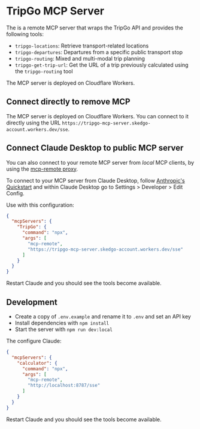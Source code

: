 # TripGo MCP Server

The is a remote MCP server that wraps the TripGo API and provides the following tools:

- `tripgo-locations`: Retrieve transport-related locations
- `tripgo-departures`: Departures from a specific public transport stop
- `tripgo-routing`: Mixed and multi-modal trip planning
- `tripgo-get-trip-url`: Get the URL of a trip previously calculated using the `tripgo-routing` tool

The MCP server is deployed on Cloudflare Workers.

## Connect directly to remove MCP

The MCP server is deployed on Cloudflare Workers. You can connect to it directly using the URL `https://tripgo-mcp-server.skedgo-account.workers.dev/sse`.

## Connect Claude Desktop to public MCP server

You can also connect to your remote MCP server from *local* MCP clients, by using the [mcp-remote proxy](https://www.npmjs.com/package/mcp-remote).

To connect to your MCP server from Claude Desktop, follow [Anthropic's Quickstart](https://modelcontextprotocol.io/quickstart/user) and within Claude Desktop go to Settings > Developer > Edit Config.

Use with this configuration:

```json
{
  "mcpServers": {
    "TripGo": {
      "command": "npx",
      "args": [
        "mcp-remote",
        "https://tripgo-mcp-server.skedgo-account.workers.dev/sse"
      ]
    }
  }
}
```

Restart Claude and you should see the tools become available.

## Development

- Create a copy of `.env.example` and rename it to `.env` and set an API key
- Install dependencies with `npm install`
- Start the server with `npm run dev:local`

The configure Claude:

```json
{
  "mcpServers": {
    "calculator": {
      "command": "npx",
      "args": [
        "mcp-remote",
        "http://localhost:8787/sse"
      ]
    }
  }
}
```

Restart Claude and you should see the tools become available.
